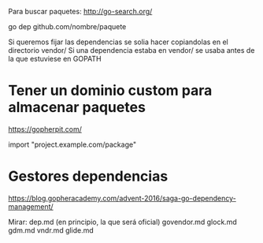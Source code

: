 Para buscar paquetes:
http://go-search.org/


go dep github.com/nombre/paquete


Si queremos fijar las dependencias se solia hacer copiandolas en el directorio vendor/
Si una dependencia estaba en vendor/ se usaba antes de la que estuviese en GOPATH


# Tener un dominio custom para almacenar paquetes
https://gopherpit.com/

import "project.example.com/package"



# Gestores dependencias
https://blog.gopheracademy.com/advent-2016/saga-go-dependency-management/

Mirar:
dep.md (en principio, la que será oficial)
govendor.md
glock.md
gdm.md
vndr.md
glide.md
